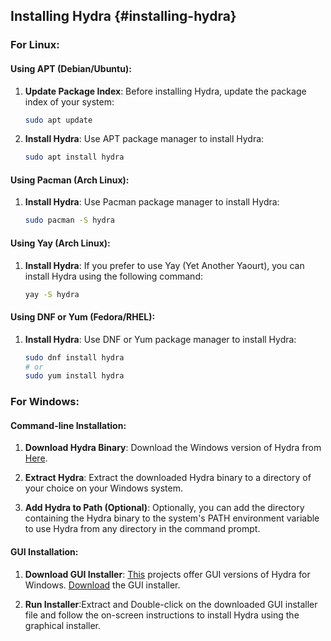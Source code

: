 ## Installing Hydra {#installing-hydra}

### For Linux:

#### Using APT (Debian/Ubuntu):
1. **Update Package Index**: Before installing Hydra, update the package index of your system:
   ```bash
   sudo apt update
   ```

2. **Install Hydra**: Use APT package manager to install Hydra:
   ```bash
   sudo apt install hydra
   ```

#### Using Pacman (Arch Linux):
1. **Install Hydra**: Use Pacman package manager to install Hydra:
   ```bash
   sudo pacman -S hydra
   ```

#### Using Yay (Arch Linux):
1. **Install Hydra**: If you prefer to use Yay (Yet Another Yaourt), you can install Hydra using the following command:
   ```bash
   yay -S hydra
   ```

#### Using DNF or Yum (Fedora/RHEL):
1. **Install Hydra**: Use DNF or Yum package manager to install Hydra:
   ```bash
   sudo dnf install hydra
   # or
   sudo yum install hydra
   ```

### For Windows:

#### Command-line Installation:
1. **Download Hydra Binary**: Download the Windows version of Hydra from [Here](https://github.com/maaaaz/thc-hydra-windows).

2. **Extract Hydra**: Extract the downloaded Hydra binary to a directory of your choice on your Windows system.

3. **Add Hydra to Path (Optional)**: Optionally, you can add the directory containing the Hydra binary to the system's PATH environment variable to use Hydra from any directory in the command prompt.

#### GUI Installation:
1. **Download GUI Installer**: [This](https://github.com/Xyl2k/Hydra-GUI) projects offer GUI versions of Hydra for Windows. [Download](https://github.com/Xyl2k/Hydra-GUI/blob/master/Hydra-GUI_fullpath.zip) the GUI installer.

2. **Run Installer**:Extract and  Double-click on the downloaded GUI installer file and follow the on-screen instructions to install Hydra using the graphical installer.
